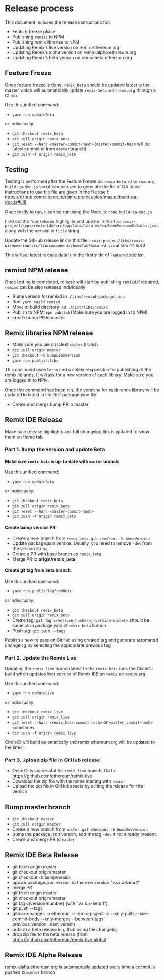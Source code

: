 # Release process 

This document includes the release instructions for:
 - Feature freeze phase
 - Publishing `remixd` to NPM
 - Publishing remix libraries to NPM
 - Updating Remix's live version on remix.ethereum.org
 - Updating Remix's alpha version on remix-alpha.ethereum.org
 - Updating Remix's beta version on remix-beta.ethereum.org

## Feature Freeze
Once feature freeze is done, `remix_beta` should be updated latest to the master which will automatically update `remix-beta.ethereum.org` through a CI job.

Use this unified command:

 - `yarn run updateBeta`

or individually:

 - `git checkout remix_beta`
 - `git pull origin remix_beta`
 - `git reset --hard <master-commit-hash>` (`master-commit-hash` will be latest commit id from `master` branch)
 - `git push -f origin remix_beta`
 
## Testing
Testing is performed after the Feature Freeze on `remix-beta.ethereum.org`. `build-qa-doc.js` script can be used to generate the list of QA tasks. Instructions to use the file are given in the file itself: https://github.com/ethereum/remix-project/blob/master/build-qa-doc.js#L18 

Once ready to run, it can be run using the Node.js: `node build-qa-doc.js`

Find out the four release highlights and update in this file: `remix-project/apps/remix-ide/src/app/tabs/locales/en/homeReleaseDetails.json` along with the version in `title` string

Update the GitHub release link in this file: `remix-project/libs/remix-ui/home-tab/src/lib/components/homeTabFeatured.tsx` at line 44 & 63

This will set latest release details in the first slide of `Featured` section.

## remixd NPM release
Once testing is completed, release will start by publishing `remixd`.if required, `remixd` can be also released individually

 - Bump version for remixd in `./libs/remixd/package.json`
 - Run: `yarn build remixd`
 - Move to build directory: `cd ./dist/libs/remixd`
 - Publish to NPM: `npm publish` (Make sure you are logged in to NPM)
 - create bump PR to master

## Remix libraries NPM release
 - Make sure you are on latest `master` branch
 - `git pull origin master`
 - `git checkout -b bumpLibsVersion`
 - `yarn run publish:libs `
 
This command uses `lerna` and is solely responsible for publishing all the remix libraries. It will ask for a new version of each library. Make sure you are logged in to NPM.

Once this command has been run, the versions for each remix library will be updated to latest in the libs' package.json file.
 - Create and merge bump PR to master
 
## Remix IDE Release
Make sure release highlights and full changelog link is updated to show them on Home tab.

### Part 1. Bump the version and update Beta

#### Make sure `remix_beta` is up-to-date with `master` branch:

Use this unified command:

 - `yarn run updateBeta`

or individually:

 - `git checkout remix_beta`
 - `git pull origin remix_beta`
 - `git reset --hard <master-commit-hash>`
 - `git push -f origin remix_beta`

#### Create bump version PR:

 - Create a new branch from `remix_beta`: `git checkout -b bumpVersion`
 - Update package.json version. Usually, you need to remove `-dev` from the version string
 - Create a PR with base branch as `remix_beta`
 - Merge PR to **origin/remix_beta**

#### Create git tag from beta branch:

Use this unified command:

 - `yarn run publishTagfromBeta`

or individually:

 - `git checkout remix_beta`
 - `git pull origin remix_beta`
 - Create tag: `git tag v<version-number>`, `<version-number>` should be same as in package.json of `remix_beta` branch
 - Push tag: `git push --tags`

Publish a new release on GitHub using created tag and generate automated changelog by selecting the appropriate previous tag

### Part 2. Update the Remix Live

Updating the `remix_live` branch latest to the `remix_beta` runs the CircleCI build which updates liver version of Remix IDE on `remix.ethereum.org`

Use this unified command:

 - `yarn run updateLive`

or individually:

 - `git checkout remix_live`
 - `git pull origin remix_live`
 - `git reset --hard <remix_beta-commit-hash>` or `<master-commit-hash>` sometimes
 - `git push -f origin remix_live`

 CircleCI will build automatically and remix.ethereum.org will be updated to the latest.

 ### Part 3. Upload zip file in GitHub release
 - Once CI is successful for `remix_live` branch, Go to https://github.com/ethereum/remix-live
 - Download the zip file with the name starting with `remix-`
 - Upload the zip file in GitHub assets by editing the release for this version
 
## Bump master branch 

 - `git checkout master`
 - `git pull origin master`
 - Create a new branch from `master`: `git checkout -b bumpDevVersion`
 - Bump the  package.json version, add the tag `-dev` if not already present.
 - Create and merge PR to `master`
 
 
## Remix IDE Beta Release
 - git fetch origin master
 - git checkout origin/master
 - git checkout -b bumpVersion
 - update package.json version to the new version "vx.x.x-beta.1"
 - merge PR
 - git fetch origin master
 - git checkout origin/master
 - git tag v(version-number) (with "vx.x.x-beta.1")
 - git push --tags
 - github-changes -o ethereum -r remix-project -a --only-pulls --use-commit-body --only-merges --between-tags previous_version...next_version
 - publish a beta release in github using the changelog
 - drop zip file to the beta release (from https://github.com/ethereum/remix-live-alpha)
 
## Remix IDE Alpha Release

remix-alpha.ethereum.org is automatically updated every time a commit is pushed to `master` branch
